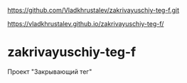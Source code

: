 https://github.com/Vladkhrustalev/zakrivayuschiy-teg-f.git
 
 https://vladkhrustalev.github.io/zakrivayuschiy-teg-f/
# zakrivayuschiy-teg-f
Проект "Закрывающий тег"
